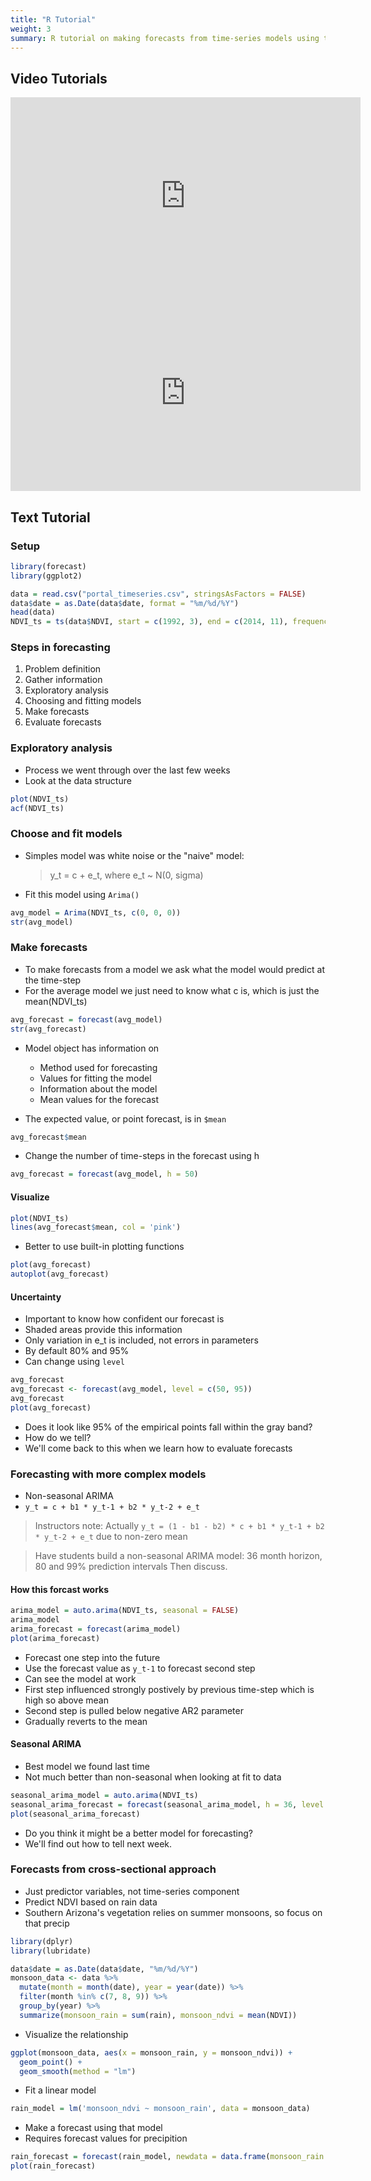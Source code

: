 ```yaml
---
title: "R Tutorial"
weight: 3
summary: R tutorial on making forecasts from time-series models using the forecast package
---
```


## Video Tutorials

<iframe width="560" height="315" src="https://www.youtube.com/embed/kyPg3jV4pJ8" frameborder="0" allow="accelerometer; autoplay; clipboard-write; encrypted-media; gyroscope; picture-in-picture" allowfullscreen></iframe>

<iframe width="560" height="315" src="https://www.youtube.com/embed/govzki35PIQ" frameborder="0" allow="accelerometer; autoplay; clipboard-write; encrypted-media; gyroscope; picture-in-picture" allowfullscreen></iframe>

## Text Tutorial

### Setup

```r
library(forecast)
library(ggplot2)

data = read.csv("portal_timeseries.csv", stringsAsFactors = FALSE)
data$date = as.Date(data$date, format = "%m/%d/%Y")
head(data)
NDVI_ts = ts(data$NDVI, start = c(1992, 3), end = c(2014, 11), frequency = 12)
```

### Steps in forecasting

1. Problem definition
2. Gather information
3. Exploratory analysis
4. Choosing and fitting models
5. Make forecasts
6. Evaluate forecasts

### Exploratory analysis

* Process we went through over the last few weeks
* Look at the data structure

```r
plot(NDVI_ts)
acf(NDVI_ts)
```

### Choose and fit models

* Simples model was white noise or the "naive" model:

  > y_t = c + e_t, where e_t ~ N(0, sigma)

* Fit this model using `Arima()`

```r
avg_model = Arima(NDVI_ts, c(0, 0, 0))
str(avg_model)
```


### Make forecasts

* To make forecasts from a model we ask what the model would predict at the time-step
* For the average model we just need to know what c is, which is just the mean(NDVI_ts)

```r
avg_forecast = forecast(avg_model)
str(avg_forecast)
```

* Model object has information on
  * Method used for forecasting
  * Values for fitting the model
  * Information about the model
  * Mean values for the forecast

* The expected value, or point forecast, is in `$mean`

```r
avg_forecast$mean
```

* Change the number of time-steps in the forecast using h

```r
avg_forecast = forecast(avg_model, h = 50)
```

#### Visualize

```r
plot(NDVI_ts)
lines(avg_forecast$mean, col = 'pink')
```


* Better to use built-in plotting functions

```r
plot(avg_forecast)
autoplot(avg_forecast)
```


#### Uncertainty

* Important to know how confident our forecast is
* Shaded areas provide this information
* Only variation in e_t is included, not errors in parameters
* By default 80% and 95%
* Can change using `level`

```r
avg_forecast
avg_forecast <- forecast(avg_model, level = c(50, 95))
avg_forecast
plot(avg_forecast)
```

* Does it look like 95% of the empirical points fall within the gray band?
* How do we tell?
* We'll come back to this when we learn how to evaluate forecasts

### Forecasting with more complex models

* Non-seasonal ARIMA
* `y_t = c + b1 * y_t-1 + b2 * y_t-2 + e_t`

> Instructors note: Actually `y_t = (1 - b1 - b2) * c + b1 * y_t-1 + b2 * y_t-2 + e_t` due to non-zero mean

> Have students build a non-seasonal ARIMA model: 36 month horizon, 80 and 99% prediction intervals
> Then discuss.

#### How this forcast works

```r
arima_model = auto.arima(NDVI_ts, seasonal = FALSE)
arima_model
arima_forecast = forecast(arima_model)
plot(arima_forecast)
```

* Forecast one step into the future
* Use the forecast value as `y_t-1` to forecast second step
* Can see the model at work
* First step influenced strongly postively by previous time-step which is high so above mean
* Second step is pulled below negative AR2 parameter
* Gradually reverts to the mean

#### Seasonal ARIMA

* Best model we found last time
* Not much better than non-seasonal when looking at fit to data

```r
seasonal_arima_model = auto.arima(NDVI_ts)
seasonal_arima_forecast = forecast(seasonal_arima_model, h = 36, level = c(80, 99))
plot(seasonal_arima_forecast)
```
* Do you think it might be a better model for forecasting?
* We'll find out how to tell next week.

### Forecasts from cross-sectional approach

* Just predictor variables, not time-series component
* Predict NDVI based on rain data
* Southern Arizona's vegetation relies on summer monsoons, so focus on that precip

```r
library(dplyr)
library(lubridate)

data$date = as.Date(data$date, "%m/%d/%Y")
monsoon_data <- data %>%
  mutate(month = month(date), year = year(date)) %>% 
  filter(month %in% c(7, 8, 9)) %>%
  group_by(year) %>%
  summarize(monsoon_rain = sum(rain), monsoon_ndvi = mean(NDVI))
```

* Visualize the relationship

```r
ggplot(monsoon_data, aes(x = monsoon_rain, y = monsoon_ndvi)) +
  geom_point() +
  geom_smooth(method = "lm")
```

* Fit a linear model

```r
rain_model = lm('monsoon_ndvi ~ monsoon_rain', data = monsoon_data)
```

* Make a forecast using that model
* Requires forecast values for precipition

```r
rain_forecast = forecast(rain_model, newdata = data.frame(monsoon_rain = c(120, 226, 176, 244)))
plot(rain_forecast)
```
